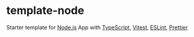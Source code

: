 # template-node

Starter template for [Node.js](https://nodejs.org/) App with
[TypeScript](https://www.typescriptlang.org/),
[Vitest](https://vitest.dev/),
[ESLint](https://eslint.org/),
[Prettier](https://prettier.io/)
